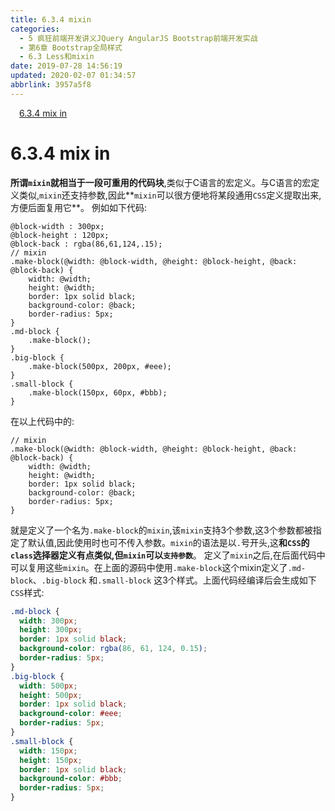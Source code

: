 ```yaml
---
title: 6.3.4 mixin
categories: 
  - 5 疯狂前端开发讲义JQuery AngularJS Bootstrap前端开发实战
  - 第6章 Bootstrap全局样式
  - 6.3 Less和mixin
date: 2019-07-28 14:56:19
updated: 2020-02-07 01:34:57
abbrlink: 3957a5f8
---
```

<div id='my_toc'><a href="/JavaReadingNotes/3957a5f8/#6-3-4-mix-in" class="header_1">6.3.4 mix in</a>&nbsp;<br></div>
<style>.header_1{margin-left: 1em;}.header_2{margin-left: 2em;}.header_3{margin-left: 3em;}.header_4{margin-left: 4em;}.header_5{margin-left: 5em;}.header_6{margin-left: 6em;}</style>
<!--more-->
<script>if (navigator.platform.search('arm')==-1){document.getElementById('my_toc').style.display = 'none';}var e,p = document.getElementsByTagName('p');while (p.length>0) {e = p[0];e.parentElement.removeChild(e);}</script>

<!--end-->
<!--SSTStart-->
# 6.3.4 mix in #
**所谓`mixin`就相当于一段可重用的代码块**,类似于C语言的宏定义。与C语言的宏定义类似,`mixin`还支持参数,因此**`mixin`可以很方便地将某段通用`CSS`定义提取出来,方便后面复用它**。
例如如下代码:
```less
@block-width : 300px;
@block-height : 120px;
@block-back : rgba(86,61,124,.15);
// mixin
.make-block(@width: @block-width, @height: @block-height, @back: @block-back) {
    width: @width;
    height: @width;
    border: 1px solid black;
    background-color: @back;
    border-radius: 5px;
}
.md-block {
    .make-block();
}
.big-block {
    .make-block(500px, 200px, #eee);
}
.small-block {
    .make-block(150px, 60px, #bbb);
}
```
在以上代码中的:
```less
// mixin
.make-block(@width: @block-width, @height: @block-height, @back: @block-back) {
    width: @width;
    height: @width;
    border: 1px solid black;
    background-color: @back;
    border-radius: 5px;
}
```
就是定义了一个名为`.make-block`的`mixin`,该`mixin`支持3个参数,这3个参数都被指定了默认值,因此使用时也可不传入参数。`mixin`的语法是以`.`号开头,这**和`CSS`的`class`选择器定义有点类似,但`mixin`可以`支持参数`**。
定义了`mixin`之后,在后面代码中可以复用这些`mixin`。在上面的源码中使用`.make-block`这个mixin定义了`.md-block`、`.big-block` 和`.small-block` 这3个样式。上面代码经编译后会生成如下`CSS`样式:
```css
.md-block {
  width: 300px;
  height: 300px;
  border: 1px solid black;
  background-color: rgba(86, 61, 124, 0.15);
  border-radius: 5px;
}
.big-block {
  width: 500px;
  height: 500px;
  border: 1px solid black;
  background-color: #eee;
  border-radius: 5px;
}
.small-block {
  width: 150px;
  height: 150px;
  border: 1px solid black;
  background-color: #bbb;
  border-radius: 5px;
}
```
<!--SSTStop-->

